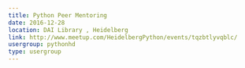 ```yaml
---
title: Python Peer Mentoring
date: 2016-12-28
location: DAI Library , Heidelberg
link: http://www.meetup.com/HeidelbergPython/events/tqzbtlyvqblc/
usergroup: pythonhd
type: usergroup
---
```

